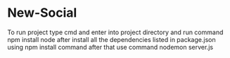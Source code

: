 # New-Social

To run project type cmd and enter into project directory and run command npm install node
after install all the dependencies listed in package.json using npm install command after that use command nodemon server.js
